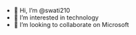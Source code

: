 - 👋 Hi, I’m @swati210
- 👀 I’m interested in technology
- 💞️ I’m looking to collaborate on Microsoft



<!---
swati210/swati210 is a ✨ special ✨ repository because its `README.md` (this file) appears on your GitHub profile.
You can click the Preview link to take a look at your changes.
--->
